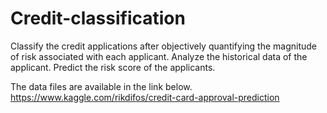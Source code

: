 # Credit-classification
Classify the credit applications after objectively quantifying the magnitude of risk associated with each applicant.
Analyze the historical data of the applicant.
Predict the risk score of the applicants.

The data files are available in the link below.
https://www.kaggle.com/rikdifos/credit-card-approval-prediction

